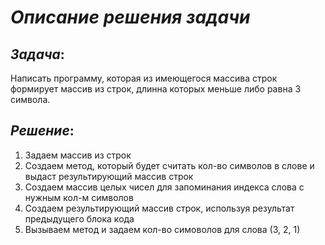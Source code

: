 # ***Описание решения задачи***
## _**Задача**_: 
Написать программу, которая из имеющегося массива строк формирует массив из строк, длинна которых меньше либо равна 3 символа.

## *__Решение__*: 
1. Задаем массив из строк
2. Создаем метод, который будет считать кол-во символов в слове и выдаст результирующий массив строк
3. Создаем массив целых чисел для запоминания индекса слова с нужным кол-м символов
4. Создаем результирующий массив строк, используя результат предыдущего блока кода
5. Вызываем метод и задаем кол-во симоволов для слова (3, 2, 1)

